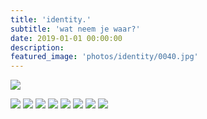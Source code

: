 ```yaml
---
title: 'identity.'
subtitle: 'wat neem je waar?'
date: 2019-01-01 00:00:00
description: 
featured_image: 'photos/identity/0040.jpg'
---
```


![](/photos/identity/0040.jpg)

<div class="gallery" data-columns="2">
    <img src="/photos/identity/0010.jpg">
    <img src="/photos/identity/0020.jpg">
    <img src="/photos/identity/0030.jpg">
    <img src="/photos/identity/0060.jpg">
    <img src="/photos/identity/0080.jpg">
    <img src="/photos/identity/0070.jpg">
    <img src="/photos/identity/0090.jpg">
    <img src="/photos/identity/0050.jpg">
</div>
